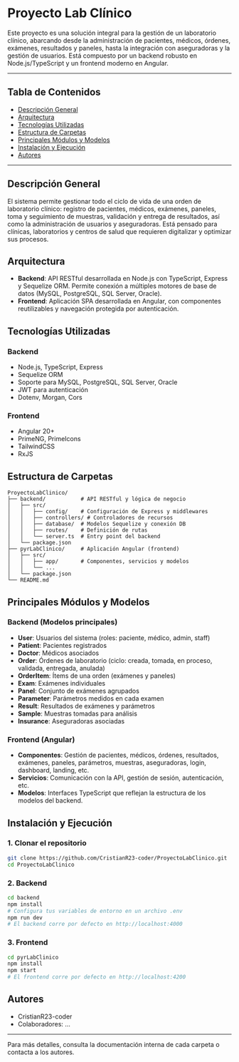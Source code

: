 
# Proyecto Lab Clínico

Este proyecto es una solución integral para la gestión de un laboratorio clínico, abarcando desde la administración de pacientes, médicos, órdenes, exámenes, resultados y paneles, hasta la integración con aseguradoras y la gestión de usuarios. Está compuesto por un backend robusto en Node.js/TypeScript y un frontend moderno en Angular.

---

## Tabla de Contenidos
- [Descripción General](#descripción-general)
- [Arquitectura](#arquitectura)
- [Tecnologías Utilizadas](#tecnologías-utilizadas)
- [Estructura de Carpetas](#estructura-de-carpetas)
- [Principales Módulos y Modelos](#principales-módulos-y-modelos)
- [Instalación y Ejecución](#instalación-y-ejecución)
- [Autores](#autores)

---

## Descripción General

El sistema permite gestionar todo el ciclo de vida de una orden de laboratorio clínico: registro de pacientes, médicos, exámenes, paneles, toma y seguimiento de muestras, validación y entrega de resultados, así como la administración de usuarios y aseguradoras. Está pensado para clínicas, laboratorios y centros de salud que requieren digitalizar y optimizar sus procesos.

## Arquitectura

- **Backend**: API RESTful desarrollada en Node.js con TypeScript, Express y Sequelize ORM. Permite conexión a múltiples motores de base de datos (MySQL, PostgreSQL, SQL Server, Oracle).
- **Frontend**: Aplicación SPA desarrollada en Angular, con componentes reutilizables y navegación protegida por autenticación.

## Tecnologías Utilizadas

### Backend
- Node.js, TypeScript, Express
- Sequelize ORM
- Soporte para MySQL, PostgreSQL, SQL Server, Oracle
- JWT para autenticación
- Dotenv, Morgan, Cors

### Frontend
- Angular 20+
- PrimeNG, PrimeIcons
- TailwindCSS
- RxJS

## Estructura de Carpetas

```
ProyectoLabClinico/
├── backend/           # API RESTful y lógica de negocio
│   ├── src/
│   │   ├── config/    # Configuración de Express y middlewares
│   │   ├── controllers/ # Controladores de recursos
│   │   ├── database/  # Modelos Sequelize y conexión DB
│   │   ├── routes/    # Definición de rutas
│   │   └── server.ts  # Entry point del backend
│   └── package.json
├── pyrLabClinico/     # Aplicación Angular (frontend)
│   ├── src/
│   │   ├── app/       # Componentes, servicios y modelos
│   │   └── ...
│   └── package.json
└── README.md
```

## Principales Módulos y Modelos

### Backend (Modelos principales)
- **User**: Usuarios del sistema (roles: paciente, médico, admin, staff)
- **Patient**: Pacientes registrados
- **Doctor**: Médicos asociados
- **Order**: Órdenes de laboratorio (ciclo: creada, tomada, en proceso, validada, entregada, anulada)
- **OrderItem**: Ítems de una orden (exámenes y paneles)
- **Exam**: Exámenes individuales
- **Panel**: Conjunto de exámenes agrupados
- **Parameter**: Parámetros medidos en cada examen
- **Result**: Resultados de exámenes y parámetros
- **Sample**: Muestras tomadas para análisis
- **Insurance**: Aseguradoras asociadas

### Frontend (Angular)
- **Componentes**: Gestión de pacientes, médicos, órdenes, resultados, exámenes, paneles, parámetros, muestras, aseguradoras, login, dashboard, landing, etc.
- **Servicios**: Comunicación con la API, gestión de sesión, autenticación, etc.
- **Modelos**: Interfaces TypeScript que reflejan la estructura de los modelos del backend.

## Instalación y Ejecución

### 1. Clonar el repositorio
```bash
git clone https://github.com/CristianR23-coder/ProyectoLabClinico.git
cd ProyectoLabClinico
```

### 2. Backend
```bash
cd backend
npm install
# Configura tus variables de entorno en un archivo .env
npm run dev
# El backend corre por defecto en http://localhost:4000
```

### 3. Frontend
```bash
cd pyrLabClinico
npm install
npm start
# El frontend corre por defecto en http://localhost:4200
```

## Autores

- CristianR23-coder
- Colaboradores: ...

---

Para más detalles, consulta la documentación interna de cada carpeta o contacta a los autores.
